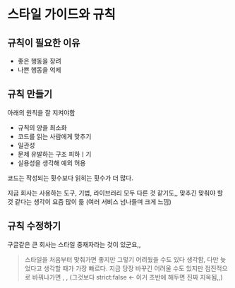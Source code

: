 # 스타일 가이드와 규칙

## 규칙이 필요한 이유

- 좋은 행동을 장려
- 나쁜 행동을 억제

## 규칙 만들기

아래의 원칙을 잘 지켜야함

- 규칙의 양을 최소화
- 코드를 읽는 사람에게 맞추기
- 일관성
- 문제 유발하는 구조 피하ㅣ기
- 실용성을 생각해 예외 허용

코드는 작성되는 횟수보다 읽히는 횟수가 더 많다.

지금 회사는 사용하는 도구, 기법, 라이브러리 모두 다른 것 같기도,, 맞추긴 맞춰야 할 것 같다는 생각이 요즘 많이 듦 (여러 서비스 넘나들며 크게 느낌)

## 규칙 수정하기

구글같은 큰 회사는 스타일 중재자라는 것이 있군요,,

> 스타일을 처음부터 맞춰가면 좋지만 그렇기 어려웠을 수도 있다 생각함, 다만 늦었다고 생각할 때가 가장 빠르다. 지금 당장 바꾸긴 어려울 수도 있지만 점진적으로 바꿔나가면 , , (그것보다 strict:false ← 이거 초반에 해두면 진짜 지옥됨,,)
